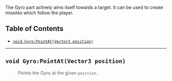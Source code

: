 The Gyro part actively aims itself towards a target. It can be used to create missiles which follow the player.

## Table of Contents

* [`void Gyro:PointAt(Vector3 position)`](#void-gyropointatvector3-position)

___

## `void Gyro:PointAt(Vector3 position)`

> Points the Gyro at the given `position`.